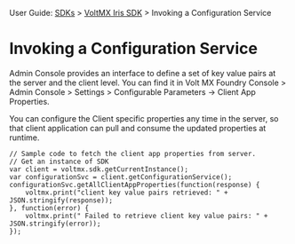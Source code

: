                              

User Guide: [SDKs](../Foundry_SDKs.md) > [VoltMX Iris SDK](Installing_VoltMXJS_SDK.md) > Invoking a Configuration Service

Invoking a Configuration Service
================================

Admin Console provides an interface to define a set of key value pairs at the server and the client level. You can find it in Volt MX Foundry Console > Admin Console > Settings > Configurable Parameters -> Client App Properties.

You can configure the Client specific properties any time in the server, so that client application can pull and consume the updated properties at runtime.

```
// Sample code to fetch the client app properties from server.
// Get an instance of SDK
var client = voltmx.sdk.getCurrentInstance();
var configurationSvc = client.getConfigurationService();
configurationSvc.getAllClientAppProperties(function(response) {
    voltmx.print("client key value pairs retrieved: " + JSON.stringify(response));
}, function(error) {
    voltmx.print(" Failed to retrieve client key value pairs: " + JSON.stringify(error));
});
```
